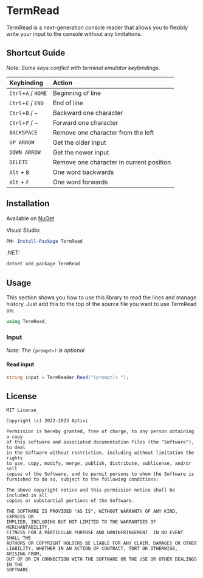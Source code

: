 # TermRead

TermRead is a next-generation console reader that allows you to flexibly write your input to the console without any limitations.

## Shortcut Guide

_Note: Some keys conflict with terminal emulator keybindings._

| Keybinding                         | Action                                               |
|:-----------------------------------|:-----------------------------------------------------|
| `Ctrl`+`A` / `HOME`                | Beginning of line                                    |
| `Ctrl`+`E` / `END`                 | End of line                                          |
| `Ctrl`+`B` / `←`                   | Backward one character                               |
| `Ctrl`+`F` / `→`                   | Forward one character                                |
| `BACKSPACE`                        | Remove one character from the left                   |
| `UP ARROW`                         | Get the older input                                  |
| `DOWN ARROW`                       | Get the newer input                                  |
| `DELETE`                           | Remove one character in current position             |
| `Alt` + `B`                        | One word backwards                                   |
| `Alt` + `F`                        | One word forwards                                    |

## Installation

Available on [NuGet](https://www.nuget.org/packages/TermRead/)

Visual Studio:

```powershell
PM> Install-Package TermRead
```

.NET:

```bash
dotnet add package TermRead
```

## Usage

This section shows you how to use this library to read the lines and manage history. Just add this to the top of the source file you want to use TermRead on:

```csharp
using TermRead;
```

### Input

_Note: The `(prompt>)` is optional_

#### Read input

```csharp
string input = TermReader.Read("(prompt)> ");
```

## License

```
MIT License

Copyright (c) 2022-2023 Aptivi

Permission is hereby granted, free of charge, to any person obtaining a copy
of this software and associated documentation files (the "Software"), to deal
in the Software without restriction, including without limitation the rights
to use, copy, modify, merge, publish, distribute, sublicense, and/or sell
copies of the Software, and to permit persons to whom the Software is
furnished to do so, subject to the following conditions:

The above copyright notice and this permission notice shall be included in all
copies or substantial portions of the Software.

THE SOFTWARE IS PROVIDED "AS IS", WITHOUT WARRANTY OF ANY KIND, EXPRESS OR
IMPLIED, INCLUDING BUT NOT LIMITED TO THE WARRANTIES OF MERCHANTABILITY,
FITNESS FOR A PARTICULAR PURPOSE AND NONINFRINGEMENT. IN NO EVENT SHALL THE
AUTHORS OR COPYRIGHT HOLDERS BE LIABLE FOR ANY CLAIM, DAMAGES OR OTHER
LIABILITY, WHETHER IN AN ACTION OF CONTRACT, TORT OR OTHERWISE, ARISING FROM,
OUT OF OR IN CONNECTION WITH THE SOFTWARE OR THE USE OR OTHER DEALINGS IN THE
SOFTWARE.
```
